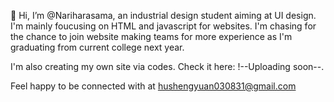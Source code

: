 👋 Hi, I’m @Nariharasama, an industrial design student aiming at UI design. I'm mainly foucusing on HTML and javascript for websites.
I'm chasing for the chance to join website making teams for more experience as I'm graduating from current college next year.

I'm also creating my own site via codes. Check it here: !--Uploading soon--.

Feel happy to be connected with at hushengyuan030831@gmail.com 
